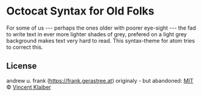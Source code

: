 # Octocat Syntax for Old Folks

For some of us --- perhaps the ones older with poorer eye-sight --- the fad to write 
text in ever more lighter shades of grey, prefered on a light grey background makes
text very hard to read. This syntax-theme for atom tries to correct this.

## License
andrew u. frank (https://frank.gerastree.at)
originaly - but abandoned: 
[MIT](LICENSE) © [Vincent Klaiber](https://doubledip.se)
